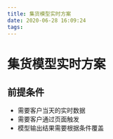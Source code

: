 ```yaml
---
title: 集货模型实时方案
date: 2020-06-28 16:09:24
tags:
---
```


# 集货模型实时方案

## 前提条件
- 需要客户当天的实时数据
- 需要客户通过页面触发
- 模型输出结果需要根据条件覆盖



  

